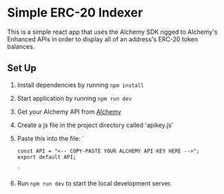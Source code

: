 # Simple ERC-20 Indexer

This is a simple react app that uses the Alchemy SDK rigged to Alchemy's Enhanced APIs in order to display all of an address's ERC-20 token balances.

## Set Up

1.  Install dependencies by running `npm install`
2.  Start application by running `npm run dev`
3.  Get your Alchemy API from [Alchemy](https://alchemy.com/?a=eth-bootcamp)
4.  Create a js file in the project directory called 'apikey.js'
5.  Paste this into the file:
    `

        const API = "<-- COPY-PASTE YOUR ALCHEMY API KEY HERE -->";
        export default API;

    `

6.  Run `npm run dev` to start the local development server.
